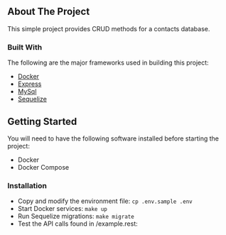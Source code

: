<!-- ABOUT THE PROJECT -->
## About The Project
This simple project provides CRUD methods for a contacts database.

### Built With

The following are the major frameworks used in building this project:
* [Docker](https://www.docker.com/get-started)
* [Express](https://expressjs.com/)
* [MySql](https://www.mysql.com/)
* [Sequelize](https://sequelize.org/)

## Getting Started
You will need to have the following software installed before starting the project:
* Docker
* Docker Compose

### Installation
* Copy and modify the environment file:
```cp .env.sample .env```
* Start Docker services:
```make up```
* Run Sequelize migrations:
```make migrate```
* Test the API calls found in /example.rest:
